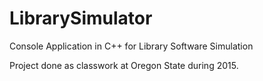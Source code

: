 # LibrarySimulator
Console Application in C++ for Library Software Simulation

Project done as classwork at Oregon State during 2015.
